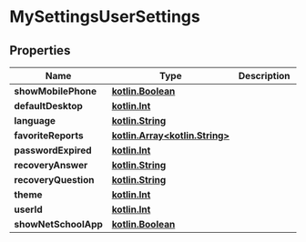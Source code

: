 # MySettingsUserSettings

## Properties
Name | Type | Description | Notes
------------ | ------------- | ------------- | -------------
**showMobilePhone** | [**kotlin.Boolean**](.md) |  |  [optional]
**defaultDesktop** | [**kotlin.Int**](.md) |  |  [optional]
**language** | [**kotlin.String**](.md) |  |  [optional]
**favoriteReports** | [**kotlin.Array&lt;kotlin.String&gt;**](.md) |  |  [optional]
**passwordExpired** | [**kotlin.Int**](.md) |  |  [optional]
**recoveryAnswer** | [**kotlin.String**](.md) |  |  [optional]
**recoveryQuestion** | [**kotlin.String**](.md) |  |  [optional]
**theme** | [**kotlin.Int**](.md) |  |  [optional]
**userId** | [**kotlin.Int**](.md) |  |  [optional]
**showNetSchoolApp** | [**kotlin.Boolean**](.md) |  |  [optional]
